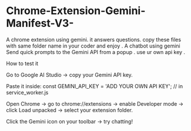 # Chrome-Extension-Gemini-Manifest-V3-
A chrome extension using gemini. it answers questions.
copy these files with same folder name in your coder and enjoy .
A chatbot using gemini Send quick prompts to the Gemini API from a popup .
use ur own api key .


How to test it

Go to Google AI Studio
 → copy your Gemini API key.

Paste it inside:
const GEMINI_API_KEY = 'ADD YOUR OWN API KEY'; // in service_worker.js


Open Chrome → go to chrome://extensions → enable Developer mode → click Load unpacked → select your extension folder.

Click the Gemini icon on your toolbar → try chatting!
